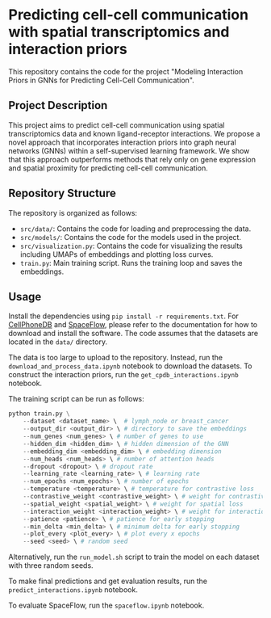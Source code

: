 # Predicting cell-cell communication with spatial transcriptomics and interaction priors

This repository contains the code for the project "Modeling Interaction Priors in GNNs for Predicting Cell-Cell Communication".

## Project Description

This project aims to predict cell-cell communication using spatial transcriptomics data and known ligand-receptor interactions. We propose a novel approach that incorporates interaction priors into graph neural networks (GNNs) within a self-supervised learning framework. We show that this approach outperforms methods that rely only on gene expression and spatial proximity for predicting cell-cell communication.

## Repository Structure

The repository is organized as follows:

- `src/data/`: Contains the code for loading and preprocessing the data.
- `src/models/`: Contains the code for the models used in the project.
- `src/visualization.py`: Contains the code for visualizing the results including UMAPs of embeddings and plotting loss curves.
- `train.py`: Main training script. Runs the training loop and saves the embeddings.


## Usage

Install the dependencies using `pip install -r requirements.txt`. For [CellPhoneDB](https://github.com/ventolab/CellphoneDB-data) and [SpaceFlow](https://github.com/hongleir/SpaceFlow/tree/master), please refer to the documentation for how to download and install the software.  The code assumes that the datasets are located in the `data/` directory.

The data is too large to upload to the repository. Instead, run the `download_and_process_data.ipynb` notebook to download the datasets. To construct the interaction priors, run the `get_cpdb_interactions.ipynb` notebook.

The training script can be run as follows:
```python
python train.py \
    --dataset <dataset_name> \  # lymph_node or breast_cancer
    --output_dir <output_dir> \ # directory to save the embeddings
    --num_genes <num_genes> \ # number of genes to use
    --hidden_dim <hidden_dim> \ # hidden dimension of the GNN
    --embedding_dim <embedding_dim> \ # embedding dimension
    --num_heads <num_heads> \ # number of attention heads
    --dropout <dropout> \ # dropout rate
    --learning_rate <learning_rate> \ # learning rate
    --num_epochs <num_epochs> \ # number of epochs
    --temperature <temperature> \ # temperature for contrastive loss
    --contrastive_weight <contrastive_weight> \ # weight for contrastive loss
    --spatial_weight <spatial_weight> \ # weight for spatial loss
    --interaction_weight <interaction_weight> \ # weight for interaction loss
    --patience <patience> \ # patience for early stopping
    --min_delta <min_delta> \ # minimum delta for early stopping
    --plot_every <plot_every> \ # plot every x epochs
    --seed <seed> \ # random seed
```

Alternatively, run the `run_model.sh` script to train the model on each dataset with three random seeds.

To make final predictions and get evaluation results, run the `predict_interactions.ipynb` notebook.

To evaluate SpaceFlow, run the `spaceflow.ipynb` notebook.